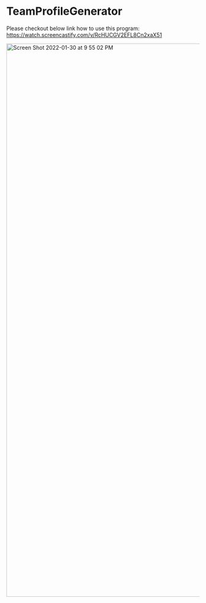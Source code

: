 # TeamProfileGenerator
Please checkout below link how to use this program:
https://watch.screencastify.com/v/RcHUCGV2EFL8Cn2xaX51

<img width="1440" alt="Screen Shot 2022-01-30 at 9 55 02 PM" src="https://user-images.githubusercontent.com/94412449/151732907-4d7f2fc0-3597-4cda-91da-bd95931f4b5f.png">
